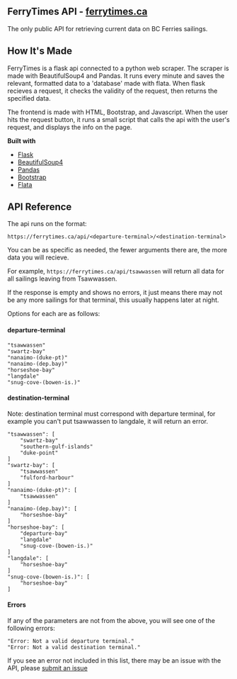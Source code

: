 ## FerryTimes API - [ferrytimes.ca](https://ferrytimes.ca)

The only public API for retrieving current data on BC Ferries sailings.

## How It's Made

FerryTimes is a flask api connected to a python web scraper. The scraper is made with BeautifulSoup4 and Pandas. It runs every minute and saves the relevant, formatted data to a 'database' made with flata. When flask recieves a request, it checks the validity of the request, then returns the specified data.

The frontend is made with HTML, Bootstrap, and Javascript. When the user hits the request button, it runs a small script that calls the api with the user's request, and displays the info on the page.

<b>Built with</b>

- [Flask](https://github.com/pallets/flask)
- [BeautifulSoup4](https://github.com/wention/BeautifulSoup4)
- [Pandas](https://github.com/pandas-dev/pandashttps://github.com/pandas-dev/pandas)
- [Bootstrap](https://github.com/twbs/bootstrap)
- [Flata](https://github.com/harryho/flata)

## API Reference

The api runs on the format:

`https://ferrytimes.ca/api/<departure-terminal>/<destination-terminal>`

You can be as specific as needed, the fewer arguments there are, the more data you will recieve.

For example, `https://ferrytimes.ca/api/tsawwassen` will return all data for all sailings leaving from Tsawwassen.

If the response is empty and shows no errors, it just means there may not be any more sailings for that terminal, this usually happens later at night.

Options for each are as follows:

#### departure-terminal

```
"tsawwassen"
"swartz-bay"
"nanaimo-(duke-pt)"
"nanaimo-(dep.bay)"
"horseshoe-bay"
"langdale"
"snug-cove-(bowen-is.)"
```

#### destination-terminal

Note: destination terminal must correspond with departure terminal, for example you can't put tsawwassen to langdale, it will return an error.

```
"tsawwassen": [
    "swartz-bay"
    "southern-gulf-islands"
    "duke-point"
]
"swartz-bay": [
    "tsawwassen"
    "fulford-harbour"
]
"nanaimo-(duke-pt)": [
    "tsawwassen"
]
"nanaimo-(dep.bay)": [
    "horseshoe-bay"
]
"horseshoe-bay": [
    "departure-bay"
    "langdale"
    "snug-cove-(bowen-is.)"
]
"langdale": [
    "horseshoe-bay"
]
"snug-cove-(bowen-is.)": [
    "horseshoe-bay"
]
```

#### Errors

If any of the parameters are not from the above, you will see one of the following errors:

```
"Error: Not a valid departure terminal."
"Error: Not a valid destination terminal."
```

If you see an error not included in this list, there may be an issue with the API, please [submit an issue](https://github.com/samuel-pratt/ferry-times-api/issues/new)
